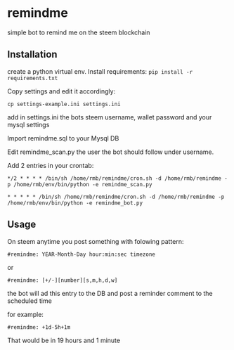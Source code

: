 # remindme
simple bot to remind me on the steem blockchain

## Installation

create a python virtual env.
Install requirements:
```pip install -r requirements.txt```

Copy settings and edit it accordingly:

```cp settings-example.ini settings.ini```
  
add in settings.ini the bots steem username, wallet password and your mysql settings

Import remindme.sql to your Mysql DB

Edit remindme_scan.py the user the bot should follow under username.

Add 2 entries in your crontab:

```*/2 * * * * /bin/sh /home/rmb/remindme/cron.sh -d /home/rmb/remindme -p /home/rmb/env/bin/python -e remindme_scan.py```

```* * * * * /bin/sh /home/rmb/remindme/cron.sh -d /home/rmb/remindme -p /home/rmb/env/bin/python -e remindme_bot.py```

## Usage

On steem anytime you post something with folowing pattern:

```#remindme: YEAR-Month-Day hour:min:sec timezone```

or

```#remindme: [+/-][number][s,m,h,d,w]```

the bot will ad this entry to the DB and post a reminder comment to the scheduled time

for example:

```#remindme: +1d-5h+1m```

That would be in 19 hours and 1 minute

